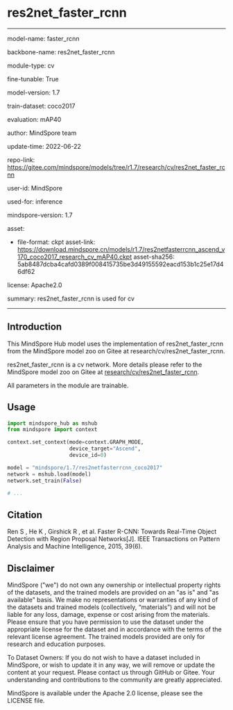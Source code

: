 # res2net_faster_rcnn

---

model-name: faster_rcnn

backbone-name: res2net_faster_rcnn

module-type: cv

fine-tunable: True

model-version: 1.7

train-dataset: coco2017

evaluation: mAP40

author: MindSpore team

update-time: 2022-06-22

repo-link: <https://gitee.com/mindspore/models/tree/r1.7/research/cv/res2net_faster_rcnn>

user-id: MindSpore

used-for: inference

mindspore-version: 1.7

asset:

-
    file-format: ckpt
    asset-link: <https://download.mindspore.cn/models/r1.7/res2netfasterrcnn_ascend_v170_coco2017_research_cv_mAP40.ckpt>
    asset-sha256: 5ab8487dcba4cafd0389f008415735be3d49155592eacd153b1c25e17d46df62

license: Apache2.0

summary: res2net_faster_rcnn is used for cv

---

## Introduction

This MindSpore Hub model uses the implementation of res2net_faster_rcnn from the MindSpore model zoo on Gitee at research/cv/res2net_faster_rcnn.

res2net_faster_rcnn is a cv network. More details please refer to the MindSpore model zoo on Gitee at [research/cv/res2net_faster_rcnn](https://gitee.com/mindspore/models/blob/r1.7/research/cv/res2net_faster_rcnn/README.md).

All parameters in the module are trainable.

## Usage

```python
import mindspore_hub as mshub
from mindspore import context

context.set_context(mode=context.GRAPH_MODE,
                    device_target="Ascend",
                    device_id=0)

model = "mindspore/1.7/res2netfasterrcnn_coco2017"
network = mshub.load(model)
network.set_train(False)

# ...
```

## Citation

Ren S , He K , Girshick R , et al. Faster R-CNN: Towards Real-Time Object Detection with Region Proposal Networks[J]. IEEE Transactions on Pattern Analysis and Machine Intelligence, 2015, 39(6).

## Disclaimer

MindSpore ("we") do not own any ownership or intellectual property rights of the datasets, and the trained models are provided on an "as is" and "as available" basis. We make no representations or warranties of any kind of the datasets and trained models (collectively, “materials”) and will not be liable for any loss, damage, expense or cost arising from the materials. Please ensure that you have permission to use the dataset under the appropriate license for the dataset and in accordance with the terms of the relevant license agreement. The trained models provided are only for research and education purposes.

To Dataset Owners: If you do not wish to have a dataset included in MindSpore, or wish to update it in any way, we will remove or update the content at your request. Please contact us through GitHub or Gitee. Your understanding and contributions to the community are greatly appreciated.

MindSpore is available under the Apache 2.0 license, please see the LICENSE file.
